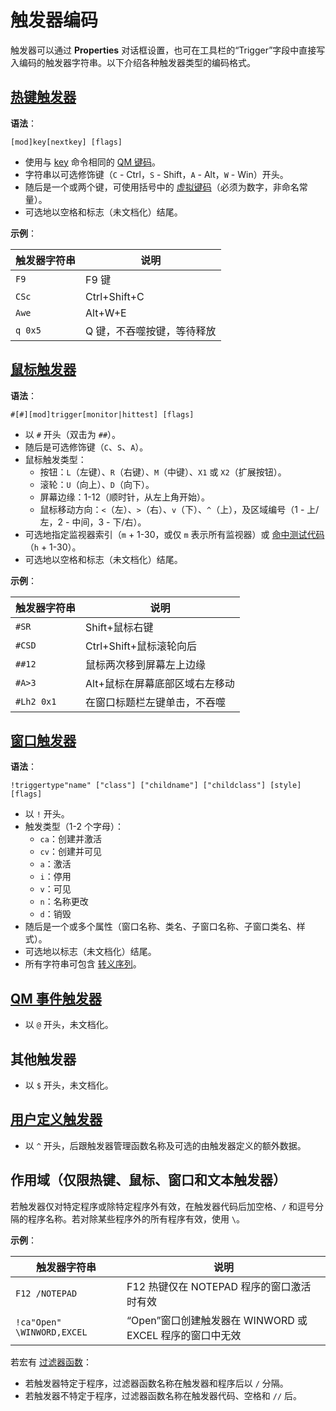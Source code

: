 # 触发器编码

触发器可以通过 **Properties** 对话框设置，也可在工具栏的“Trigger”字段中直接写入编码的触发器字符串。以下介绍各种触发器类型的编码格式。

## [热键触发器](IDH_TRIG_KEY.md)

**语法**：

```syntax
[mod]key[nextkey] [flags]
```

- 使用与 [key](IDP_KEY.md) 命令相同的 [QM 键码](IDP_KEYCODES.md)。
- 字符串以可选修饰键（`C` - Ctrl，`S` - Shift，`A` - Alt，`W` - Win）开头。
- 随后是一个或两个键，可使用括号中的 [虚拟键码](IDP_VIRTUALKEYS.md)（必须为数字，非命名常量）。
- 可选地以空格和标志（未文档化）结尾。

**示例**：

| 触发器字符串 | 说明 |
|--------------|------|
| `F9`         | F9 键 |
| `CSc`        | Ctrl+Shift+C |
| `Awe`        | Alt+W+E |
| `q 0x5`      | Q 键，不吞噬按键，等待释放 |

## [鼠标触发器](IDH_TRIG_MOUSE.md)

**语法**：

```syntax
#[#][mod]trigger[monitor|hittest] [flags]
```

- 以 `#` 开头（双击为 `##`）。
- 随后是可选修饰键（`C`、`S`、`A`）。
- 鼠标触发类型：
  - 按钮：`L`（左键）、`R`（右键）、`M`（中键）、`X1` 或 `X2`（扩展按钮）。
  - 滚轮：`U`（向上）、`D`（向下）。
  - 屏幕边缘：1-12（顺时针，从左上角开始）。
  - 鼠标移动方向：`<`（左）、`>`（右）、`v`（下）、`^`（上），及区域编号（1 - 上/左，2 - 中间，3 - 下/右）。
- 可选地指定监视器索引（`m` + 1-30，或仅 `m` 表示所有监视器）或 [命中测试代码](IDH_TFF.md)（`h` + 1-30）。
- 可选地以空格和标志（未文档化）结尾。

**示例**：

| 触发器字符串 | 说明 |
|--------------|------|
| `#SR`        | Shift+鼠标右键 |
| `#CSD`       | Ctrl+Shift+鼠标滚轮向后 |
| `##12`       | 鼠标两次移到屏幕左上边缘 |
| `#A>3`       | Alt+鼠标在屏幕底部区域右左移动 |
| `#Lh2 0x1`  | 在窗口标题栏左键单击，不吞噬 |

## [窗口触发器](IDH_TRIG_WINDOW.md)

**语法**：

```syntax
!triggertype"name" ["class"] ["childname"] ["childclass"] [style] [flags]
```

- 以 `!` 开头。
- 触发类型（1-2 个字母）：
  - `ca`：创建并激活
  - `cv`：创建并可见
  - `a`：激活
  - `i`：停用
  - `v`：可见
  - `n`：名称更改
  - `d`：销毁
- 随后是一个或多个属性（窗口名称、类名、子窗口名称、子窗口类名、样式）。
- 可选地以标志（未文档化）结尾。
- 所有字符串可包含 [转义序列](IDP_CONSTANT.md)。

## [QM 事件触发器](IDH_TRIG_QM.md)

- 以 `@` 开头，未文档化。

## 其他触发器

- 以 `$` 开头，未文档化。

## [用户定义触发器](IDH_TRIG_EXT.md)

- 以 `^` 开头，后跟触发器管理函数名称及可选的由触发器定义的额外数据。

## 作用域（仅限热键、鼠标、窗口和文本触发器）

若触发器仅对特定程序或除特定程序外有效，在触发器代码后加空格、`/` 和逗号分隔的程序名称。若对除某些程序外的所有程序有效，使用 `\`。

**示例**：

| 触发器字符串                     | 说明 |
|----------------------------------|------|
| `F12 /NOTEPAD`                  | F12 热键仅在 NOTEPAD 程序的窗口激活时有效 |
| `!ca"Open" \WINWORD,EXCEL`      | “Open”窗口创建触发器在 WINWORD 或 EXCEL 程序的窗口中无效 |

若宏有 [过滤器函数](IDH_TFF.md)：
- 若触发器特定于程序，过滤器函数名称在触发器和程序后以 `/` 分隔。
- 若触发器不特定于程序，过滤器函数名称在触发器代码、空格和 `//` 后。